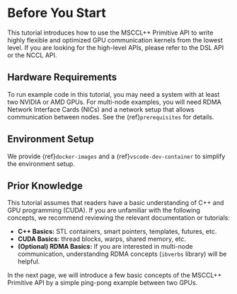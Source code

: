 # Before You Start

This tutorial introduces how to use the MSCCL++ Primitive API to write highly flexible and optimized GPU communication kernels from the lowest level. If you are looking for the high-level APIs, please refer to the DSL API or the NCCL API.

## Hardware Requirements

To run example code in this tutorial, you may need a system with at least two NVIDIA or AMD GPUs. For multi-node examples, you will need RDMA Network Interface Cards (NICs) and a network setup that allows communication between nodes. See the {ref}`prerequisites` for details.

## Environment Setup

We provide {ref}`docker-images` and a {ref}`vscode-dev-container` to simplify the environment setup.

## Prior Knowledge

This tutorial assumes that readers have a basic understanding of C++ and GPU programming (CUDA). If you are unfamiliar with the following concepts, we recommend reviewing the relevant documentation or tutorials:
- **C++ Basics:** STL containers, smart pointers, templates, futures, etc.
- **CUDA Basics:** thread blocks, warps, shared memory, etc.
- **(Optional) RDMA Basics:** If you are interested in multi-node communication, understanding RDMA concepts (`ibverbs` library) will be helpful.

In the next page, we will introduce a few basic concepts of the MSCCL++ Primitive API by a simple ping-pong example between two GPUs.
